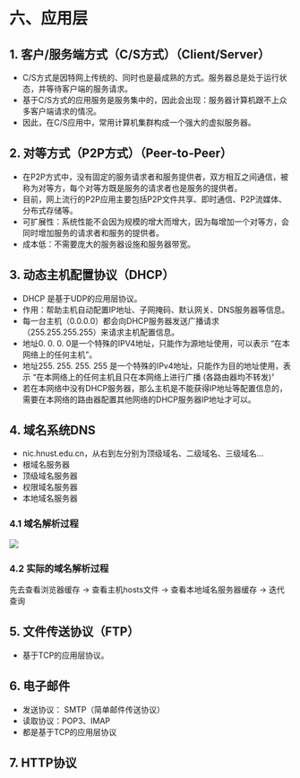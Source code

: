 # 六、应用层
## 1. 客户/服务端方式（C/S方式）（Client/Server）
- C/S方式是因特网上传统的、同时也是最成熟的方式。服务器总是处于运行状态，并等待客户端的服务请求。
- 基于C/S方式的应用服务是服务集中的，因此会出现：服务器计算机跟不上众多客户端请求的情况。
- 因此，在C/S应用中，常用计算机集群构成一个强大的虚拟服务器。

## 2. 对等方式（P2P方式）（Peer-to-Peer）
- 在P2P方式中，没有固定的服务请求者和服务提供者，双方相互之间通信，被称为对等方，每个对等方既是服务的请求者也是服务的提供者。
- 目前，网上流行的P2P应用主要包括P2P文件共享、即时通信、P2P流媒体、分布式存储等。
- 可扩展性：系统性能不会因为规模的增大而增大，因为每增加一个对等方，会同时增加服务的请求者和服务的提供者。
- 成本低：不需要庞大的服务器设施和服务器带宽。

## 3. 动态主机配置协议（DHCP）
- DHCP 是基于UDP的应用层协议。
- 作用：帮助主机自动配置IP地址、子网掩码、默认网关、DNS服务器等信息。
- 每一台主机（0.0.0.0）都会向DHCP服务器发送广播请求（255.255.255.255）来请求主机配置信息。
- 地址0. 0. 0. 0是一个特殊的IPV4地址，只能作为源地址使用，可以表示 “在本网络上的任何主机”。
- 地址255. 255. 255. 255 是一个特殊的IPv4地址，只能作为目的地址使用，表示 “在本网络上的任何主机且只在本网络上进行广播 (各路由器均不转发)〞
- 若在本网络中没有DHCP服务器，那么主机是不能获得IP地址等配置信息的，需要在本网络的路由器配置其他网络的DHCP服务器IP地址才可以。

## 4. 域名系统DNS
- nic.hnust.edu.cn，从右到左分别为顶级域名、二级域名、三级域名...
- 根域名服务器
- 顶级域名服务器
- 权限域名服务器
- 本地域名服务器

### 4.1 域名解析过程
![](https://rqm-1310837901.cos.ap-guangzhou.myqcloud.com/uPic/image-20230809153751767.png)

### 4.2 实际的域名解析过程
先去查看浏览器缓存 -> 查看主机hosts文件 -> 查看本地域名服务器缓存 -> 迭代查询

## 5. 文件传送协议（FTP）
- 基于TCP的应用层协议。

## 6. 电子邮件
- 发送协议： SMTP（简单邮件传送协议）
- 读取协议：POP3、IMAP
- 都是基于TCP的应用层协议

## 7. HTTP协议
